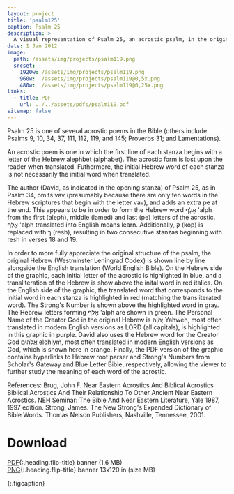 ```yaml
---
layout: project
title: 'psalm125'
caption: Psalm 25
description: >
  A visual representation of Psalm 25, an acrostic psalm, in the original Hebrew (The Westminster Leningrad Codex) with English, using the World English Bible version.
date: 1 Jan 2012
image: 
  path: /assets/img/projects/psalm119.png
  srcset: 
    1920w: /assets/img/projects/psalm119.png
    960w:  /assets/img/projects/psalm119@0,5x.png
    480w:  /assets/img/projects/psalm119@0,25x.png
links:
  - title: PDF
    url: ../../assets/pdfs/psalm119.pdf
sitemap: false
---
```


Psalm 25 is one of several acrostic poems in the Bible (others include Psalms 9, 10, 34, 37, 111, 112, 119, and 145; Proverbs 31; and Lamentations).  

An acrostic poem is one in which the first line of each stanza begins with a letter of the Hebrew alephbet (alphabet). The acrostic form is lost upon the reader when translated. Futhermore, the initial Hebrew word of each stanza is not necessarily the initial word when translated.  

The author (David, as indicated in the opening stanza) of Psalm 25, as in Psalm 34, omits vav (presumably because there are only ten words in the Hebrew scriptures that begin with the letter vav), and adds an extra pe at the end. This appears to be in order to form the Hebrew word אָלַף 'alph from the first (aleph), middle (lamed) and last (pe) letters of the acrostic. אָלַף 'alph translated into English means learn. Additionally, ק (kop) is replaced with ך (resh), resulting in two consecutive stanzas beginning with resh in verses 18 and 19.  

In order to more fully appreciate the original structure of the psalm, the original Hebrew (Westminster Leningrad Codex) is shown line by line alongside the English translation (World English Bible). On the Hebrew side of the graphic, each initial letter of the acrostic is highlighted in blue, and a transliteration of the Hebrew is show above the inital word in red italics. On the English side of the graphic, the translated word that corresponds to the initial word in each stanza is highlighted in red (matching the transliterated word). The Strong's Number is shown above the highlighted word in gray. The Hebrew letters forming אָלַף 'alph are shown in green. The Personal Name of the Creator God in the original Hebrew is יְהֹוָה Yahweh, most often translated in modern English versions as LORD (all capitals), is highlighted in this graphic in purple. David also uses the Hebrew word for the Creator God אֱלֹהִים elohiym, most often translated in modern English versions as God, which is shown here in orange. Finally, the PDF version of the graphic contains hyperlinks to Hebrew root parser and Strong's Numbers from Scholar's Gateway and Blue Letter Bible, respectively, allowing the viewer to further study the meaning of each word of the acrostic.  

References: Brug, John F. Near Eastern Acrostics And Biblical Acrostics Biblical Acrostics And Their Relationship To Other Ancient Near Eastern Acrostics. NEH Seminar: The Bible And Near Eastern Literature, Yale 1987, 1997 edition. Strong, James. The New Strong's Expanded Dictionary of Bible Words. Thomas Nelson Publishers, Nashville, Tennessee, 2001.

# Download
[PDF](../assets/pdfs/Psalm25.pdf){:.heading.flip-title} <span class="icon-file-pdf"></span> banner (1.6 MB)  
[PNG](../assets/img/projects/psalm25.png){:.heading.flip-title} <span class="icon-file-picture"></span> banner 13x120 in (size MB)

{:.figcaption}
